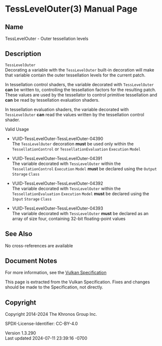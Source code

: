 # TessLevelOuter(3) Manual Page

## Name

TessLevelOuter - Outer tessellation levels



## <a href="#_description" class="anchor"></a>Description

`TessLevelOuter`  
Decorating a variable with the `TessLevelOuter` built-in decoration will
make that variable contain the outer tessellation levels for the current
patch.

In tessellation control shaders, the variable decorated with
`TessLevelOuter` **can** be written to, controlling the tessellation
factors for the resulting patch. These values are used by the
tessellator to control primitive tessellation and **can** be read by
tessellation evaluation shaders.

In tessellation evaluation shaders, the variable decorated with
`TessLevelOuter` **can** read the values written by the tessellation
control shader.

Valid Usage

- <a href="#VUID-TessLevelOuter-TessLevelOuter-04390"
  id="VUID-TessLevelOuter-TessLevelOuter-04390"></a>
  VUID-TessLevelOuter-TessLevelOuter-04390  
  The `TessLevelOuter` decoration **must** be used only within the
  `TessellationControl` or `TessellationEvaluation` `Execution` `Model`

- <a href="#VUID-TessLevelOuter-TessLevelOuter-04391"
  id="VUID-TessLevelOuter-TessLevelOuter-04391"></a>
  VUID-TessLevelOuter-TessLevelOuter-04391  
  The variable decorated with `TessLevelOuter` within the
  `TessellationControl` `Execution` `Model` **must** be declared using
  the `Output` `Storage` `Class`

- <a href="#VUID-TessLevelOuter-TessLevelOuter-04392"
  id="VUID-TessLevelOuter-TessLevelOuter-04392"></a>
  VUID-TessLevelOuter-TessLevelOuter-04392  
  The variable decorated with `TessLevelOuter` within the
  `TessellationEvaluation` `Execution` `Model` **must** be declared
  using the `Input` `Storage` `Class`

- <a href="#VUID-TessLevelOuter-TessLevelOuter-04393"
  id="VUID-TessLevelOuter-TessLevelOuter-04393"></a>
  VUID-TessLevelOuter-TessLevelOuter-04393  
  The variable decorated with `TessLevelOuter` **must** be declared as
  an array of size four, containing 32-bit floating-point values

## <a href="#_see_also" class="anchor"></a>See Also

No cross-references are available

## <a href="#_document_notes" class="anchor"></a>Document Notes

For more information, see the <a
href="https://registry.khronos.org/vulkan/specs/1.3-extensions/html/vkspec.html#TessLevelOuter"
target="_blank" rel="noopener">Vulkan Specification</a>

This page is extracted from the Vulkan Specification. Fixes and changes
should be made to the Specification, not directly.

## <a href="#_copyright" class="anchor"></a>Copyright

Copyright 2014-2024 The Khronos Group Inc.

SPDX-License-Identifier: CC-BY-4.0

Version 1.3.290  
Last updated 2024-07-11 23:39:16 -0700
